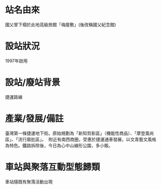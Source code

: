 # 站名由來

國父曾下榻於此地高級旅館「梅屋敷」(後改稱國父紀念館) 

# 設站狀況

1997年啟用 

# 設站/廢站背景

捷運路線 

# 產業/發展/備註

臺灣第一條捷運地下街。原始規劃為「新知剪影區」（機能性商品）、「摩登風尚區」、「流行眉批區」。 
附近有南西商圈，受惠於捷運通車發展，以文青藝文風格為特色。鐵路拆除後，今日為心中山線形公園，多小販。 

# 車站與聚落互動型態歸類

車站隨既有聚落活動出現 
  

